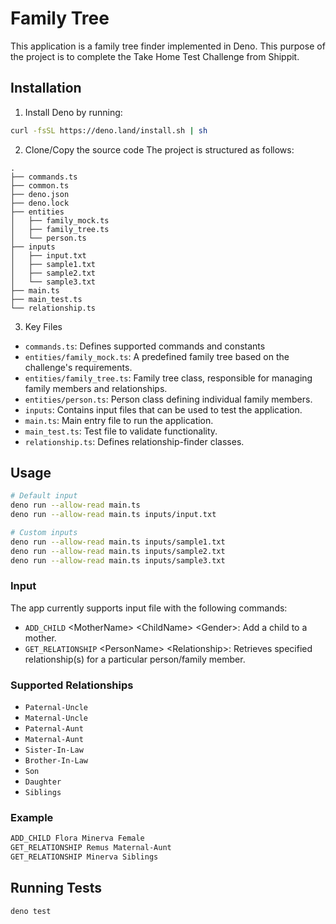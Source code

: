 # Family Tree

This application is a family tree finder implemented in Deno. This purpose of the project is to complete the Take Home Test Challenge from Shippit.

## Installation

1. Install Deno by running:

```bash
curl -fsSL https://deno.land/install.sh | sh
```

2. Clone/Copy the source code The project is structured as follows:

```
.
├── commands.ts
├── common.ts
├── deno.json
├── deno.lock
├── entities
│   ├── family_mock.ts
│   ├── family_tree.ts
│   └── person.ts
├── inputs
│   ├── input.txt
│   ├── sample1.txt
│   ├── sample2.txt
│   └── sample3.txt
├── main.ts
├── main_test.ts
└── relationship.ts
```

3. Key Files

- `commands.ts`: Defines supported commands and constants
- `entities/family_mock.ts`: A predefined family tree based on the challenge's
  requirements.
- `entities/family_tree.ts`: Family tree class, responsible for managing family
  members and relationships.
- `entities/person.ts`: Person class defining individual family members.
- `inputs`: Contains input files that can be used to test the application.
- `main.ts`: Main entry file to run the application.
- `main_test.ts`: Test file to validate functionality.
- `relationship.ts`: Defines relationship-finder classes.

## Usage

```bash
# Default input
deno run --allow-read main.ts
deno run --allow-read main.ts inputs/input.txt

# Custom inputs
deno run --allow-read main.ts inputs/sample1.txt
deno run --allow-read main.ts inputs/sample2.txt
deno run --allow-read main.ts inputs/sample3.txt
```

### Input

The app currently supports input file with the following commands:

- `ADD_CHILD` \<MotherName\> \<ChildName\> \<Gender\>: Add a child to a mother.
- `GET_RELATIONSHIP` \<PersonName\> \<Relationship\>: Retrieves specified
  relationship(s) for a particular person/family member.

### Supported Relationships

- `Paternal-Uncle`
- `Maternal-Uncle`
- `Paternal-Aunt`
- `Maternal-Aunt`
- `Sister-In-Law`
- `Brother-In-Law`
- `Son`
- `Daughter`
- `Siblings`

### Example

```txt
ADD_CHILD Flora Minerva Female
GET_RELATIONSHIP Remus Maternal-Aunt
GET_RELATIONSHIP Minerva Siblings
```

## Running Tests

```bash
deno test
```
